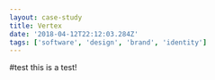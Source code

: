 ```yaml
---
layout: case-study
title: Vertex
date: '2018-04-12T22:12:03.284Z'
tags: ['software', 'design', 'brand', 'identity']
---
```


#test
this is a test!
